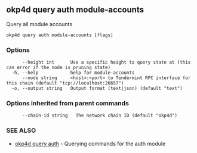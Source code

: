 ## okp4d query auth module-accounts

Query all module accounts

```
okp4d query auth module-accounts [flags]
```

### Options

```
      --height int      Use a specific height to query state at (this can error if the node is pruning state)
  -h, --help            help for module-accounts
      --node string     <host>:<port> to Tendermint RPC interface for this chain (default "tcp://localhost:26657")
  -o, --output string   Output format (text|json) (default "text")
```

### Options inherited from parent commands

```
      --chain-id string   The network chain ID (default "okp4d")
```

### SEE ALSO

* [okp4d query auth](okp4d_query_auth.md)	 - Querying commands for the auth module

